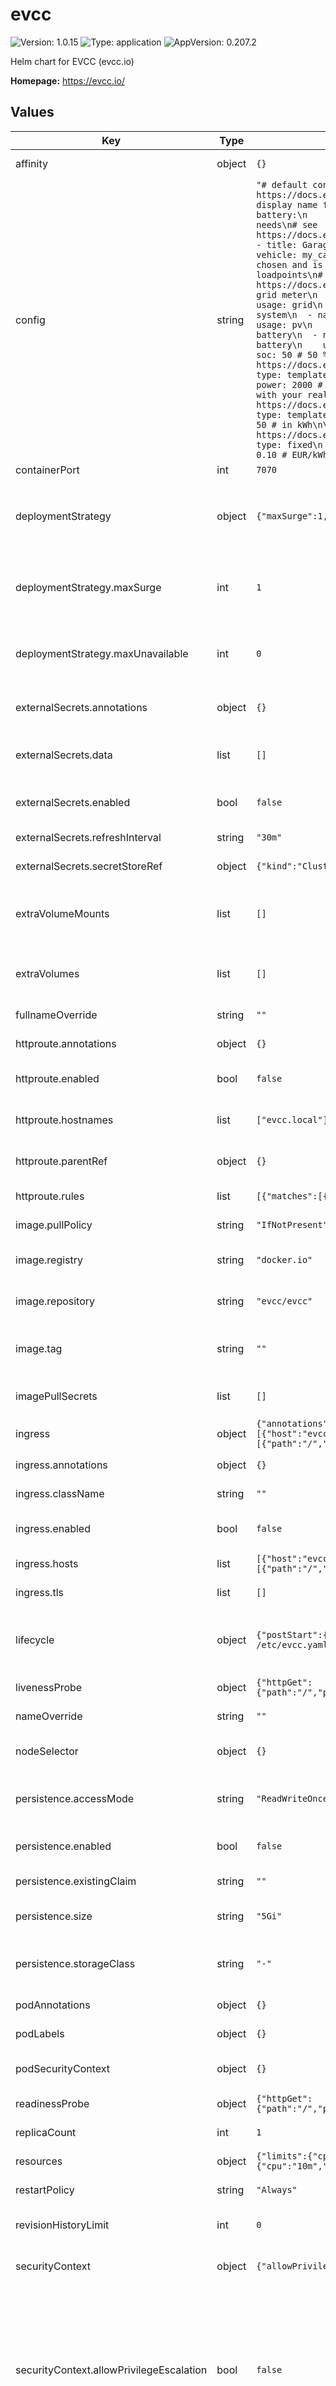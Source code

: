 # evcc

![Version: 1.0.15](https://img.shields.io/badge/Version-1.0.15-informational?style=flat-square) ![Type: application](https://img.shields.io/badge/Type-application-informational?style=flat-square) ![AppVersion: 0.207.2](https://img.shields.io/badge/AppVersion-0.207.2-informational?style=flat-square)

Helm chart for EVCC (evcc.io)

**Homepage:** <https://evcc.io/>

## Values

| Key | Type | Default | Description |
|-----|------|---------|-------------|
| affinity | object | `{}` | Affinity to use for the deployment |
| config | string | `"# default configuration, see: https://docs.evcc.io/en/docs/reference/configuration\nsite:\n  title: Home # display name for UI\n  meters:\n    grid: my_grid\n    pv:\n      - my_pv\n    battery:\n      - my_battery\n\n# define your loadpoints according your needs\n# see https://docs.evcc.io/en/docs/reference/configuration/loadpoints\nloadpoints:\n  - title: Garage # display name for UI\n    charger: my_charger # charger\n    vehicle: my_car # default vehicle\n\n# meter definitions\n# name can be freely chosen and is used as reference when assigning meters to site and loadpoints\n# for documentation see https://docs.evcc.io/docs/devices/meters\nmeters:\n  # replace with your real grid meter\n  - name: my_grid\n    type: template\n    template: demo-meter\n    usage: grid\n    power: -1000 # 1 kW feed-in\n  # replace with your real pv system\n  - name: my_pv\n    type: template\n    template: demo-meter\n    usage: pv\n    power: 4000 # 4 kW production\n  # replace with your real battery\n  - name: my_battery\n    type: template\n    template: demo-battery\n    usage: battery\n    power: -1000 # 1 kW battery charging\n    soc: 50 # 50 % state of charge\n\n# replace with your real charger\n# see https://docs.evcc.io/docs/devices/chargers\nchargers:\n  - name: my_charger\n    type: template\n    template: demo-charger\n    status: C # charging\n    power: 2000 # 2 kW charging power\n    enabled: true # optional\n\n# replace with your real vehicle (optional)\n# see https://docs.evcc.io/docs/devices/vehicles\nvehicles:\n  - name: my_car\n    type: template\n    template: offline\n    title: blue e-Golf\n    capacity: 50 # in kWh\n\n# enter your real grid tariff and feed-in price\n# see https://docs.evcc.io/docs/tariffs\ntariffs:\n  currency: EUR\n  grid:\n    type: fixed\n    price: 0.29 # EUR/kWh\n  feedin:\n    type: fixed\n    price: 0.10 # EUR/kWh\n"` |  |
| containerPort | int | `7070` |  |
| deploymentStrategy | object | `{"maxSurge":1,"maxUnavailable":0,"type":"RollingUpdate"}` | Specifies the deployment strategy used to replace old Pods by new ones, default: `RollingUpdate` |
| deploymentStrategy.maxSurge | int | `1` | The maximum number of Pods that can be created over the desired number of Pods. |
| deploymentStrategy.maxUnavailable | int | `0` | The maximum number of Pods that can be unavailable during the update. |
| externalSecrets.annotations | object | `{}` | Annotations to add to the external secret |
| externalSecrets.data | list | `[]` | Secrets to be loaded from the external secret store |
| externalSecrets.enabled | bool | `false` | Whether to enable external secrets for the configmap |
| externalSecrets.refreshInterval | string | `"30m"` | Refresh interval for the external secrets |
| externalSecrets.secretStoreRef | object | `{"kind":"ClusterSecretStore","name":""}` | Secret store reference |
| extraVolumeMounts | list | `[]` | Additional volumeMounts on the output Deployment definition. |
| extraVolumes | list | `[]` | Additional volumes on the output Deployment definition. |
| fullnameOverride | string | `""` | This is to override the chart fullname. |
| httproute.annotations | object | `{}` | Annotations for the HTTPRoute |
| httproute.enabled | bool | `false` | Whether to enable HTTPRoute for the deployment |
| httproute.hostnames | list | `["evcc.local"]` | The hostnames to use for the HTTPRoute |
| httproute.parentRef | object | `{}` | The parent reference for the HTTPRoute |
| httproute.rules | list | `[{"matches":[{"path":{"type":"PathPrefix","value":"/"}}]}]` | The rules to use for the HTTPRoute |
| image.pullPolicy | string | `"IfNotPresent"` | Pull policy for the image. |
| image.registry | string | `"docker.io"` | The image registry to pull the image from. |
| image.repository | string | `"evcc/evcc"` | The image repository to pull the image from. |
| image.tag | string | `""` | Overrides the image tag whose default is the chart appVersion. |
| imagePullSecrets | list | `[]` | The image pull secrets to use for pulling the image. |
| ingress | object | `{"annotations":{},"className":"","enabled":false,"hosts":[{"host":"evcc.local","paths":[{"path":"/","pathType":"ImplementationSpecific"}]}],"tls":[]}` | Ingress for the deployment |
| ingress.annotations | object | `{}` | Annotations for the ingress |
| ingress.className | string | `""` | The ingress class to use |
| ingress.enabled | bool | `false` | Whether to enable ingress for the deployment |
| ingress.hosts | list | `[{"host":"evcc.local","paths":[{"path":"/","pathType":"ImplementationSpecific"}]}]` | The ingress rules to use |
| ingress.tls | list | `[]` | TLS configuration for the ingress |
| lifecycle | object | `{"postStart":{"exec":{"command":["/bin/sh","-c","cp /etc/evcc/evcc.yaml /etc/evcc.yaml"]}}}` | Lifecycle hooks for the deployment (copy configmap data to correct location) |
| livenessProbe | object | `{"httpGet":{"path":"/","port":"http"},"initialDelaySeconds":10,"timeoutSeconds":5}` | Liveness probe for the deployment |
| nameOverride | string | `""` | This is to override the chart name. |
| nodeSelector | object | `{}` | NodeSelector to use for the deployment |
| persistence.accessMode | string | `"ReadWriteOnce"` | The access mode to use for the persistent volume claim |
| persistence.enabled | bool | `false` | Whether to enable persistence for the deployment |
| persistence.existingClaim | string | `""` | Use an existing PVC to persist data |
| persistence.size | string | `"5Gi"` | The size of the persistent volume claim |
| persistence.storageClass | string | `"-"` | The storage class to use for the persistent volume claim |
| podAnnotations | object | `{}` | Annotations to add to the Pod |
| podLabels | object | `{}` | Labels to add to the Pod. |
| podSecurityContext | object | `{}` | PodSecurityContext to be set on the pod level. |
| readinessProbe | object | `{"httpGet":{"path":"/","port":"http"},"initialDelaySeconds":10,"timeoutSeconds":5}` | Readyiness probe for the deployment |
| replicaCount | int | `1` | Replica count for the deployment |
| resources | object | `{"limits":{"cpu":"100m","memory":"256Mi"},"requests":{"cpu":"10m","memory":"128Mi"}}` | Resources for the deployment |
| restartPolicy | string | `"Always"` | The restart policy for the deployment. |
| revisionHistoryLimit | int | `0` | Revision history limit for the deployment |
| securityContext | object | `{"allowPrivilegeEscalation":false,"capabilities":{"drop":["ALL"]}}` | SecurityContext to be set on the container level. |
| securityContext.allowPrivilegeEscalation | bool | `false` | Whether the container should run as a non-root user runAsNonRoot: true # -- The UID to run the container as runAsUser: 30000 # -- Configures whether the container can request additional privileges |
| securityContext.capabilities | object | `{"drop":["ALL"]}` | Capabilities to add or drop from the container |
| service | object | `{"annotations":{},"port":80,"type":"ClusterIP"}` | Service for the deployment |
| service.annotations | object | `{}` | Annotations for the service |
| service.port | int | `80` | Kubernetes port where service is exposed |
| service.type | string | `"ClusterIP"` | Kubernetes service type |
| serviceAccount | object | `{"annotations":{},"automount":true,"create":false,"name":""}` | Service account |
| serviceAccount.annotations | object | `{}` | Annotations to add to the service account |
| serviceAccount.automount | bool | `true` | Automatically mount a ServiceAccount's API credentials? |
| serviceAccount.create | bool | `false` | Specifies whether a service account should be created |
| serviceAccount.name | string | `""` | The name of the service account to use. If not set and create is true, a name is generated using the fullname template |
| tolerations | list | `[]` | Tolerations to use for the deployment |

----------------------------------------------
Autogenerated from chart metadata using [helm-docs v1.14.2](https://github.com/norwoodj/helm-docs/releases/v1.14.2)
